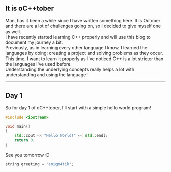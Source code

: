 ## It is oC++tober

Man, has it been a while since I have written something here. 
It is October and there are a lot of challenges going on, so I decided to give myself one as well.  
I have recently started learning C++ properly and will use this blog to document my journey a bit.  
Previously, as in learning every other language I know, I learned the languages by doing: creating a project and solving problems as they occur. 
This time, I want to learn it properly as I've noticed C++ is a lot stricter than the languages I've used before.  
Understanding the underlying concepts really helps a lot with understanding and using the language!

------

## Day 1
So for day 1 of oC++tober, I'll start with a simple hello world program! 

```cpp
#include <iostream>

void main()
{
    std::cout << "Hello World!" << std::endl;
    return 0;
}
```

See you tomorrow :D

```cpp
string greeting = "enigm4tik";
``` 